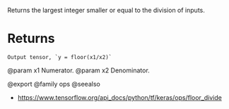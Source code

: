 Returns the largest integer smaller or equal to the division of inputs.

# Returns
    Output tensor, `y = floor(x1/x2)`

@param x1 Numerator.
@param x2 Denominator.

@export
@family ops
@seealso
+ <https://www.tensorflow.org/api_docs/python/tf/keras/ops/floor_divide>
